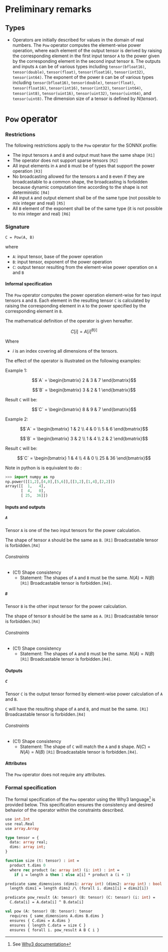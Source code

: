 # Preliminary remarks

## Types

- Operators are initially described for values in the domain of real numbers. The `Pow` operator computes the element-wise power operation, where each element of the output tensor is derived by raising the corresponding element in the first input tensor `A` to the power given by the corresponding element in the second input tensor `B`. The outputs and inputs `A` can be of various types including `tensor(bfloat16)`, `tensor(double)`, `tensor(float)`, `tensor(float16)`, `tensor(int32)`, `tensor(int64)`. The exponent of the power `B` can be of various types including `tensor(bfloat16)`, `tensor(double)`, `tensor(float)`, `tensor(float16)`, `tensor(int16)`, `tensor(int32)`, `tensor(int64)`, `tensor(int8)`, `tensor(uint16)`, `tensor(uint32)`, `tensor(uint64)`, and `tensor(uint8)`.
 The dimension size of a tensor is defined by $N(tensor)$.

# `Pow` operator

### Restrictions

The following restrictions apply to the `Pow` operator for the SONNX profile:
- The input tensors `A` and `B` and output must have the same shape `[R1]`
- The operator does not support sparse tensors `[R2]`
- All input elements in `A` and `B` must be of types that support the power operation `[R3]`
- No broadcasting allowed for the tensors `A` and `B` even if they are broadcastable to a common shape, the broadcasting is forbidden because dynamic computation time according to the shape is not deterministic `[R4]`
- All input `A` and output element shall be of the same type (not possible to mix integer and real) `[R5]`
- All `B` element of the exponent shall be of the same type (it is not possible to mix integer and real) `[R6]`

### Signature

`C = Pow(A, B)`

where
- `A`: input tensor, base of the power operation
- `B`: input tensor, exponent of the power operation
- `C`: output tensor resulting from the element-wise power operation on `A` and `B`

#### Informal specification

The `Pow` operator computes the power operation element-wise for two input tensors `A` and `B`. Each element in the resulting tensor `C` is calculated by raising the corresponding element in `A` to the power specified by the corresponding element in `B`.

The mathematical definition of the operator is given hereafter.

$$
C[i] = A[i]^{B[i]}
$$

Where
- $i$ is an index covering all dimensions of the tensors.

The effect of the operator is illustrated on the following examples:

Example 1:
```math
`A` = \begin{bmatrix}  2 & 3 & 7 \end{bmatrix}
```
```math
`B` = \begin{bmatrix}  3 & 2 & 1 \end{bmatrix}
```
Result `C` will be:
```math
`C` =  \begin{bmatrix} 8 & 9 & 7 \end{bmatrix}
```

Example 2:
```math
`A` =  \begin{bmatrix} 1 & 2 \\ 4 & 0 \\ 5 & 6 \end{bmatrix}
```
```math
`B` = \begin{bmatrix} 3 & 2 \\ 1 & 4 \\ 2 & 2 \end{bmatrix}
```
Result `C` will be:
```math
`C` =  \begin{bmatrix} 1 & 4 \\ 4 & 0 \\ 25 & 36 \end{bmatrix}
```

Note in python is is equivalent to do :
```python
>>> import numpy as np
np.power([[1,2],[4,0],[5,6]],[[3,2],[1,4],[2,2]])
array([[  1,   4],
       [  4,   0],
       [ 25,  36]])
```

#### Inputs and outputs

##### `A`

Tensor `A` is one of the two input tensors for the power calculation.

The shape of tensor `A` should be the same as `B`. `[R1]` Broadcastable tensor is forbidden.`[R4]`

###### Constraints

- (C1) Shape consistency
    - Statement: The shapes of `A` and `B` must be the same. $N(A)=N(B)$ `[R1]` Broadcastable tensor is forbidden.`[R4]`.

##### `B`

Tensor `B` is the other input tensor for the power calculation.

The shape of tensor `B` should be the same as `A`. `[R1]` Broadcastable tensor is forbidden.`[R4]`

###### Constraints

- (C1) Shape consistency
    - Statement: The shapes of `A` and `B` must be the same. $N(A)=N(B)$ `[R1]` Broadcastable tensor is forbidden.`[R4]`.

#### Outputs

##### `C`

Tensor `C` is the output tensor formed by element-wise power calculation of `A` and `B`.

`C` will have the resulting shape of `A` and `B`, and must be the same. `[R1]` Broadcastable tensor is forbidden.`[R4]`

###### Constraints

- (C1) Shape consistency
    - Statement: The shape of `C` will match the `A` and `B` shape. $N(C)=N(A)=N(B)$ `[R1]` Broadcastable tensor is forbidden.`[R4]`.

#### Attributes

The `Pow` operator does not require any attributes.

### Formal specification

The formal specification of the `Pow` operator using the Why3 language[^1] is provided below. This specification ensures the consistency and desired behavior of the operator within the constraints described.

```ocaml
use int.Int
use real.Real
use array.Array

type tensor = {
  data: array real;
  dims: array int;
}

function size (t: tensor) : int =
  product t.dims 0
  where rec product (a: array int) (i: int) : int =
    if i = length a then 1 else a[i] * product a (i + 1)

predicate same_dimensions (dims1: array int) (dims2: array int) : bool =
  length dims1 = length dims2 /\ (forall i. dims1[i] = dims2[i])

predicate pow_result (A: tensor) (B: tensor) (C: tensor) (i: int) =
  C.data[i] = A.data[i] ^ B.data[i]

val pow (A: tensor) (B: tensor): tensor
  requires { same_dimensions A.dims B.dims }
  ensures { C.dims = A.dims }
  ensures { length C.data = size C }
  ensures { forall i. pow_result A B C i }
```

[^1]: See [Why3 documentation](https://www.why3.org/)